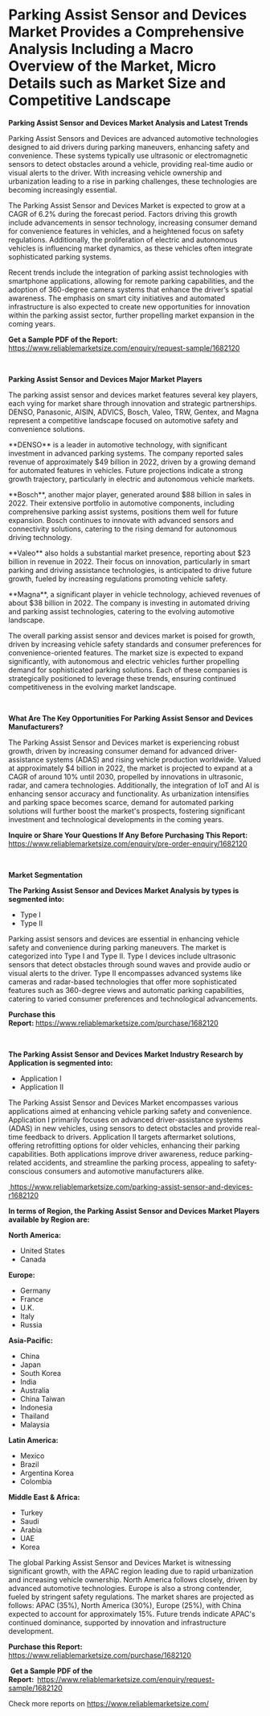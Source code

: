 <p><h1>Parking Assist Sensor and Devices Market Provides a Comprehensive Analysis Including a Macro Overview of the Market, Micro Details such as Market Size and Competitive Landscape</h1></p><p><strong>Parking Assist Sensor and Devices Market Analysis and Latest Trends</strong></p>
<p><p>Parking Assist Sensors and Devices are advanced automotive technologies designed to aid drivers during parking maneuvers, enhancing safety and convenience. These systems typically use ultrasonic or electromagnetic sensors to detect obstacles around a vehicle, providing real-time audio or visual alerts to the driver. With increasing vehicle ownership and urbanization leading to a rise in parking challenges, these technologies are becoming increasingly essential.</p><p>The Parking Assist Sensor and Devices Market is expected to grow at a CAGR of 6.2% during the forecast period. Factors driving this growth include advancements in sensor technology, increasing consumer demand for convenience features in vehicles, and a heightened focus on safety regulations. Additionally, the proliferation of electric and autonomous vehicles is influencing market dynamics, as these vehicles often integrate sophisticated parking systems. </p><p>Recent trends include the integration of parking assist technologies with smartphone applications, allowing for remote parking capabilities, and the adoption of 360-degree camera systems that enhance the driver’s spatial awareness. The emphasis on smart city initiatives and automated infrastructure is also expected to create new opportunities for innovation within the parking assist sector, further propelling market expansion in the coming years.</p></p>
<p><strong>Get a Sample PDF of the Report:&nbsp;</strong> <a href="https://www.reliablemarketsize.com/enquiry/request-sample/1682120?utm_campaign=1879&utm_medium=2&utm_source=Github&utm_content=ia&utm_term=27122024&utm_id=parking-assist-sensor-and-devices">https://www.reliablemarketsize.com/enquiry/request-sample/1682120</a></p>
<p>&nbsp;</p>
<p><strong>Parking Assist Sensor and Devices Major Market Players</strong></p>
<p><p>The parking assist sensor and devices market features several key players, each vying for market share through innovation and strategic partnerships. DENSO, Panasonic, AISIN, ADVICS, Bosch, Valeo, TRW, Gentex, and Magna represent a competitive landscape focused on automotive safety and convenience solutions.</p><p>**DENSO** is a leader in automotive technology, with significant investment in advanced parking systems. The company reported sales revenue of approximately $49 billion in 2022, driven by a growing demand for automated features in vehicles. Future projections indicate a strong growth trajectory, particularly in electric and autonomous vehicle markets.</p><p>**Bosch**, another major player, generated around $88 billion in sales in 2022. Their extensive portfolio in automotive components, including comprehensive parking assist systems, positions them well for future expansion. Bosch continues to innovate with advanced sensors and connectivity solutions, catering to the rising demand for autonomous driving technology.</p><p>**Valeo** also holds a substantial market presence, reporting about $23 billion in revenue in 2022. Their focus on innovation, particularly in smart parking and driving assistance technologies, is anticipated to drive future growth, fueled by increasing regulations promoting vehicle safety.</p><p>**Magna**, a significant player in vehicle technology, achieved revenues of about $38 billion in 2022. The company is investing in automated driving and parking assist technologies, catering to the evolving automotive landscape.</p><p>The overall parking assist sensor and devices market is poised for growth, driven by increasing vehicle safety standards and consumer preferences for convenience-oriented features. The market size is expected to expand significantly, with autonomous and electric vehicles further propelling demand for sophisticated parking solutions. Each of these companies is strategically positioned to leverage these trends, ensuring continued competitiveness in the evolving market landscape.</p></p>
<p>&nbsp;</p>
<p><strong>What Are The Key Opportunities For Parking Assist Sensor and Devices Manufacturers?</strong></p>
<p><p>The Parking Assist Sensor and Devices market is experiencing robust growth, driven by increasing consumer demand for advanced driver-assistance systems (ADAS) and rising vehicle production worldwide. Valued at approximately $4 billion in 2022, the market is projected to expand at a CAGR of around 10% until 2030, propelled by innovations in ultrasonic, radar, and camera technologies. Additionally, the integration of IoT and AI is enhancing sensor accuracy and functionality. As urbanization intensifies and parking space becomes scarce, demand for automated parking solutions will further boost the market's prospects, fostering significant investment and technological developments in the coming years.</p></p>
<p><strong>Inquire or Share Your Questions If Any Before Purchasing This Report:</strong> <a href="https://www.reliablemarketsize.com/enquiry/pre-order-enquiry/1682120?utm_campaign=1879&utm_medium=2&utm_source=Github&utm_content=ia&utm_term=27122024&utm_id=parking-assist-sensor-and-devices">https://www.reliablemarketsize.com/enquiry/pre-order-enquiry/1682120</a></p>
<p>&nbsp;</p>
<p><strong>Market Segmentation</strong></p>
<p><strong>The Parking Assist Sensor and Devices Market Analysis by types is segmented into:</strong></p>
<p><ul><li>Type I</li><li>Type II</li></ul></p>
<p><p>Parking assist sensors and devices are essential in enhancing vehicle safety and convenience during parking maneuvers. The market is categorized into Type I and Type II. Type I devices include ultrasonic sensors that detect obstacles through sound waves and provide audio or visual alerts to the driver. Type II encompasses advanced systems like cameras and radar-based technologies that offer more sophisticated features such as 360-degree views and automatic parking capabilities, catering to varied consumer preferences and technological advancements.</p></p>
<p><strong>Purchase this Report:&nbsp;</strong><a href="https://www.reliablemarketsize.com/purchase/1682120?utm_campaign=1879&utm_medium=2&utm_source=Github&utm_content=ia&utm_term=27122024&utm_id=parking-assist-sensor-and-devices">https://www.reliablemarketsize.com/purchase/1682120</a></p>
<p>&nbsp;</p>
<p><strong>The Parking Assist Sensor and Devices Market Industry Research by Application is segmented into:</strong></p>
<p><ul><li>Application I</li><li>Application II</li></ul></p>
<p><p>The Parking Assist Sensor and Devices Market encompasses various applications aimed at enhancing vehicle parking safety and convenience. Application I primarily focuses on advanced driver-assistance systems (ADAS) in new vehicles, using sensors to detect obstacles and provide real-time feedback to drivers. Application II targets aftermarket solutions, offering retrofitting options for older vehicles, enhancing their parking capabilities. Both applications improve driver awareness, reduce parking-related accidents, and streamline the parking process, appealing to safety-conscious consumers and automotive manufacturers alike.</p></p>
<p><a href="https://www.reliablemarketsize.com/parking-assist-sensor-and-devices-r1682120?utm_campaign=1879&utm_medium=2&utm_source=Github&utm_content=ia&utm_term=27122024&utm_id=parking-assist-sensor-and-devices">&nbsp;https://www.reliablemarketsize.com/parking-assist-sensor-and-devices-r1682120</a></p>
<p><strong>In terms of Region, the Parking Assist Sensor and Devices Market Players available by Region are:</strong></p>
<p>
    <p> <strong> North America: </strong>
        <ul>
            <li>United States</li>
            <li>Canada</li>
        </ul>
        </p> 
    <p> <strong> Europe: </strong>
        <ul>
            <li>Germany</li>
            <li>France</li>
            <li>U.K.</li>
            <li>Italy</li>
            <li>Russia</li>
        </ul>
        </p> 
    <p> <strong> Asia-Pacific: </strong>
        <ul>
            <li>China</li>
            <li>Japan</li>
            <li>South Korea</li>
            <li>India</li>
            <li>Australia</li>
            <li>China Taiwan</li>
            <li>Indonesia</li>
            <li>Thailand</li>
            <li>Malaysia</li>
        </ul>
        </p> 
    <p> <strong> Latin America: </strong>
        <ul>
            <li>Mexico</li>
            <li>Brazil</li>
            <li>Argentina Korea</li>
            <li>Colombia</li>
        </ul>
        </p> 
    <p> <strong> Middle East & Africa: </strong>
        <ul>
            <li>Turkey</li>
            <li>Saudi</li>
            <li>Arabia</li>
            <li>UAE</li>
            <li>Korea</li>
        </ul>
    </p>
    </p>
<p><p>The global Parking Assist Sensor and Devices Market is witnessing significant growth, with the APAC region leading due to rapid urbanization and increasing vehicle ownership. North America follows closely, driven by advanced automotive technologies. Europe is also a strong contender, fueled by stringent safety regulations. The market shares are projected as follows: APAC (35%), North America (30%), Europe (25%), with China expected to account for approximately 15%. Future trends indicate APAC's continued dominance, supported by innovation and infrastructure development.</p></p>
<p><strong>Purchase this Report: </strong><a href="https://www.reliablemarketsize.com/purchase/1682120?utm_campaign=1879&utm_medium=2&utm_source=Github&utm_content=ia&utm_term=27122024&utm_id=parking-assist-sensor-and-devices">https://www.reliablemarketsize.com/purchase/1682120</a></p>
<p>&nbsp;<strong>Get a Sample PDF of the Report:&nbsp;&nbsp;</strong><a href="https://www.reliablemarketsize.com/enquiry/request-sample/1682120?utm_campaign=1879&utm_medium=2&utm_source=Github&utm_content=ia&utm_term=27122024&utm_id=parking-assist-sensor-and-devices">https://www.reliablemarketsize.com/enquiry/request-sample/1682120</a></p>
<p><strong></strong></p>
<p>Check more reports on <a href="https://www.reliablemarketsize.com/?utm_campaign=1879&utm_medium=2&utm_source=Github&utm_content=ia&utm_term=27122024&utm_id=parking-assist-sensor-and-devices">https://www.reliablemarketsize.com/</a></p>
